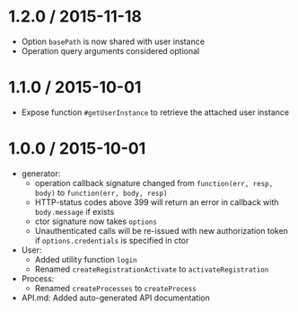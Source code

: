 1.2.0 / 2015-11-18
==================

  * Option `basePath` is now shared with user instance
  * Operation query arguments considered optional

1.1.0 / 2015-10-01
==================

  * Expose function `#getUserInstance` to retrieve the attached user instance

1.0.0 / 2015-10-01
==================

  * generator:
    - operation callback signature changed from `function(err, resp, body)` to `function(err, body, resp)`
    - HTTP-status codes above 399 will return an error in callback with `body.message` if exists
    - ctor signature now takes `options`
    - Unauthenticated calls will be re-issued with new authorization token if `options.credentials` is specified in ctor
  * User:
    - Added utility function `login`
    - Renamed `createRegistrationActivate` to `activateRegistration`
  * Process:
    - Renamed `createProcesses` to `createProcess`
  * API.md: Added auto-generated API documentation
